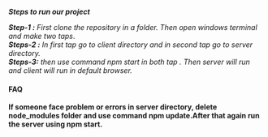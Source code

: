 ***Steps to run our project***  
  
***Step-1  :*** *First clone the repository in a folder. Then open windows terminal and make two taps*.  
***Steps-2 :*** *In first tap go to client directory and in second tap go to server directory.*  
***Steps-3:*** *then use command npm start in both tap . Then server will run and client will run in default browser.*  

#### FAQ
**If someone face problem or errors in server directory, delete node_modules folder and use command npm update.After that again run the server using npm start.**
